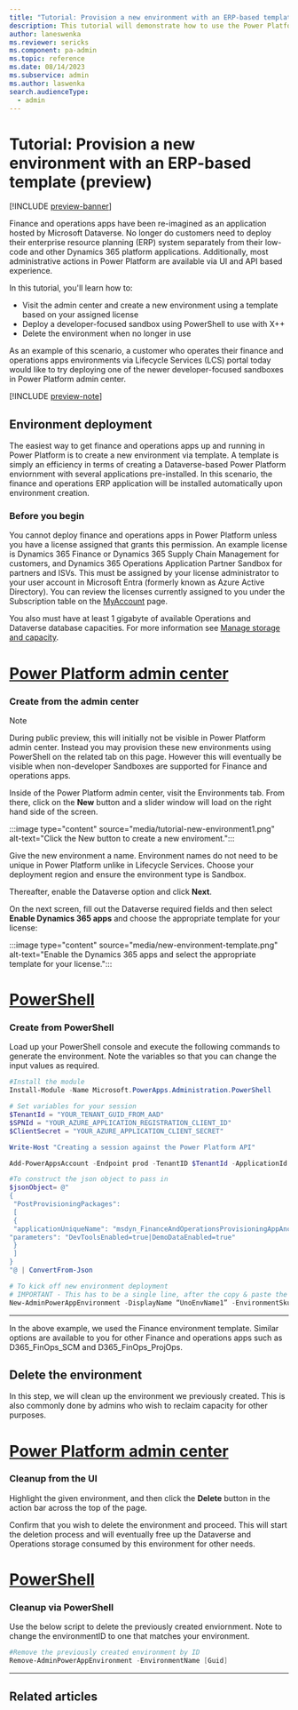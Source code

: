 ```yaml
---
title: "Tutorial: Provision a new environment with an ERP-based template (preview) | Microsoft Docs"
description: This tutorial will demonstrate how to use the Power Platform to deploy an environment with Finance and Operations apps installed.
author: laneswenka
ms.reviewer: sericks
ms.component: pa-admin
ms.topic: reference
ms.date: 08/14/2023
ms.subservice: admin
ms.author: laswenka
search.audienceType: 
  - admin
---
```


# Tutorial: Provision a new environment with an ERP-based template (preview)

[!INCLUDE [preview-banner](~/../shared-content/shared/preview-includes/preview-banner.md)]

Finance and operations apps have been re-imagined as an application hosted by Microsoft Dataverse.  No longer do customers need to deploy their enterprise resource planning (ERP) system separately from their low-code and other Dynamics 365 platform applications.  Additionally, most administrative actions in Power Platform are available via UI and API based experience.

In this tutorial, you'll learn how to:

- Visit the admin center and create a new environment using a template based on your assigned license
- Deploy a developer-focused sandbox using PowerShell to use with X++
- Delete the environment when no longer in use

As an example of this scenario, a customer who operates their finance and operations apps environments via Lifecycle Services (LCS) portal today would like to try deploying one of the newer developer-focused sandboxes in Power Platform admin center.  

[!INCLUDE [preview-note](~/../shared-content/shared/preview-includes/preview-note.md)]

## Environment deployment

The easiest way to get finance and operations apps up and running in Power Platform is to create a new environment via template.  A template is simply an efficiency in terms of creating a Dataverse-based Power Platform enviornment with several applications pre-installed.  In this scenario, the finance and operations ERP application will be installed automatically upon environment creation.

### Before you begin

You cannot deploy finance and operations apps in Power Platform unless you have a license assigned that grants this permission.  An example license is Dynamics 365 Finance or Dynamics 365 Supply Chain Management for customers, and Dynamics 365 Operations Application Partner Sandbox for partners and ISVs.  This must be assigned by your license administrator to your user account in Microsoft Entra (formerly known as Azure Active Directory).  You can review the licenses currently assigned to you under the Subscription table on the [MyAccount](https://portal.office.com/account/?ref=MeControl) page.

You also must have at least 1 gigabyte of available Operations and Dataverse database capacities.  For more information see [Manage storage and capacity](../finance-operations-storage-capacity.md).

# [Power Platform admin center](#tab/PPAC)

### Create from the admin center

> [!Note]
> During public preview, this will initially not be visible in Power Platform admin center.  Instead you may provision these new environments using PowerShell on the related tab on this page.  However this will eventually be visible when non-developer Sandboxes are supported for Finance and operations apps.


Inside of the Power Platform admin center, visit the Environments tab.  From there, click on the **New** button and a slider window will load on the right hand side of the screen.

:::image type="content" source="media/tutorial-new-environment1.png" alt-text="Click the New button to create a new enviroment.":::

Give the new environment a name.  Environment names do not need to be unique in Power Platform unlike in Lifecycle Services.  Choose your deployment region and ensure the environment type is Sandbox.

Thereafter, enable the Dataverse option and click **Next**.

On the next screen, fill out the Dataverse required fields and then select **Enable Dynamics 365 apps** and choose the appropriate template for your license:

:::image type="content" source="media/new-environment-template.png" alt-text="Enable the Dynamics 365 apps and select the appropriate template for your license.":::

# [PowerShell](#tab/PowerShell)

### Create from PowerShell

Load up your PowerShell console and execute the following commands to generate the environment.  Note the variables so that you can change the input values as required.

```powershell
#Install the module
Install-Module -Name Microsoft.PowerApps.Administration.PowerShell

# Set variables for your session
$TenantId = "YOUR_TENANT_GUID_FROM_AAD"
$SPNId = "YOUR_AZURE_APPLICATION_REGISTRATION_CLIENT_ID"
$ClientSecret = "YOUR_AZURE_APPLICATION_CLIENT_SECRET"

Write-Host "Creating a session against the Power Platform API"

Add-PowerAppsAccount -Endpoint prod -TenantID $TenantId -ApplicationId $SPNId -ClientSecret $ClientSecret

#To construct the json object to pass in
$jsonObject= @" 
{ 
 "PostProvisioningPackages": 
 [ 
 { 
 "applicationUniqueName": "msdyn_FinanceAndOperationsProvisioningAppAnchor", 
"parameters": "DevToolsEnabled=true|DemoDataEnabled=true" 
 } 
 ] 
} 
"@ | ConvertFrom-Json

# To kick off new environment deployment
# IMPORTANT - This has to be a single line, after the copy & paste the command
New-AdminPowerAppEnvironment -DisplayName “UnoEnvName1” -EnvironmentSku Sandbox -Templates "D365_FinOps_Finance" -TemplateMetadata $jsonObject -LocationName "Canada" -ProvisionDatabase
```
---

In the above example, we used the Finance environment template.  Similar options are available to you for other Finance and operations apps such as D365_FinOps_SCM and D365_FinOps_ProjOps.

## Delete the environment
In this step, we will clean up the environment we previously created.  This is also commonly done by admins who wish to reclaim capacity for other purposes.

# [Power Platform admin center](#tab/PPAC)

### Cleanup from the UI

Highlight the given environment, and then click the **Delete** button in the action bar across the top of the page.  

Confirm that you wish to delete the environment and proceed.  This will start the deletion process and will eventually free up the Dataverse and Operations storage consumed by this environment for other needs.


# [PowerShell](#tab/PowerShell)

### Cleanup via PowerShell
Use the below script to delete the previously created enviornment.  Note to change the environmentID to one that matches your environment.

```powershell
#Remove the previously created environment by ID
Remove-AdminPowerAppEnvironment -EnvironmentName [Guid]
```
---

## Related articles
